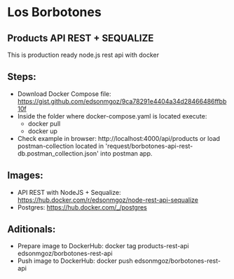 # Los Borbotones

## Products API REST + SEQUALIZE
This is production ready node.js rest api with docker

## Steps:
- Download Docker Compose file: https://gist.github.com/edsonmgoz/9ca78291e4404a34d28466486ffbb10f
- Inside the folder where docker-compose.yaml is located execute:
    - docker pull
    - docker up
- Check example in browser: http://localhost:4000/api/products or load postman-collection located in 'request/borbotones-api-rest-db.postman_collection.json' into postman app.

## Images:
- API REST with NodeJS + Sequalize: https://hub.docker.com/r/edsonmgoz/node-rest-api-sequalize
- Postgres: https://hub.docker.com/_/postgres

## Aditionals:
- Prepare image to DockerHub: docker tag products-rest-api edsonmgoz/borbotones-rest-api
- Push image to DockerHub: docker push edsonmgoz/borbotones-rest-api
